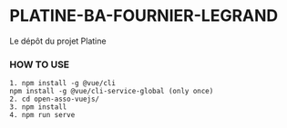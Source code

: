 # PLATINE-BA-FOURNIER-LEGRAND

Le dépôt du projet Platine

### HOW TO USE
```
1. npm install -g @vue/cli 
npm install -g @vue/cli-service-global (only once)
2. cd open-asso-vuejs/
3. npm install
4. npm run serve 
```
